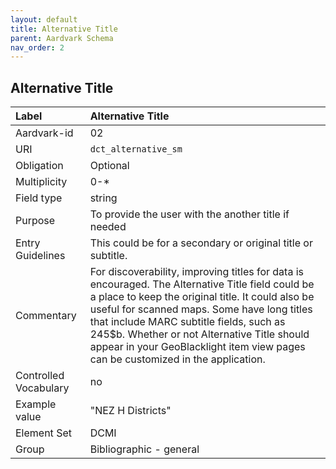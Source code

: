 ```yaml
---
layout: default
title: Alternative Title
parent: Aardvark Schema
nav_order: 2
---
```


## Alternative Title

| Label                 | Alternative Title       |
|:----------------------|:------------------------|
| Aardvark-id           | 02                      |
| URI                   | `dct_alternative_sm`    |
| Obligation            | Optional                |
| Multiplicity          | 0-\*                    |
| Field type            | string                  |
| Purpose               | To provide the user with the another title if needed |
| Entry Guidelines      | This could be for a secondary or original title or subtitle. |
| Commentary            | For discoverability, improving titles for data is encouraged. The Alternative Title field could be a place to keep the original title. It could also be useful for scanned maps. Some have long titles that include MARC subtitle fields, such as 245$b. Whether or not Alternative Title should appear in your GeoBlacklight item view pages can be customized in the application. |
| Controlled Vocabulary | no                      |
| Example value         | "NEZ H Districts" |
| Element Set           | DCMI                    |
| Group                 | Bibliographic - general |
